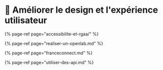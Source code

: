 # 💎 Améliorer le design et l'expérience utilisateur

{% page-ref page="accessibilite-et-rgaa/" %}

{% page-ref page="realiser-un-openlab.md" %}

{% page-ref page="franceconnect.md" %}

{% page-ref page="utiliser-des-api.md" %}


